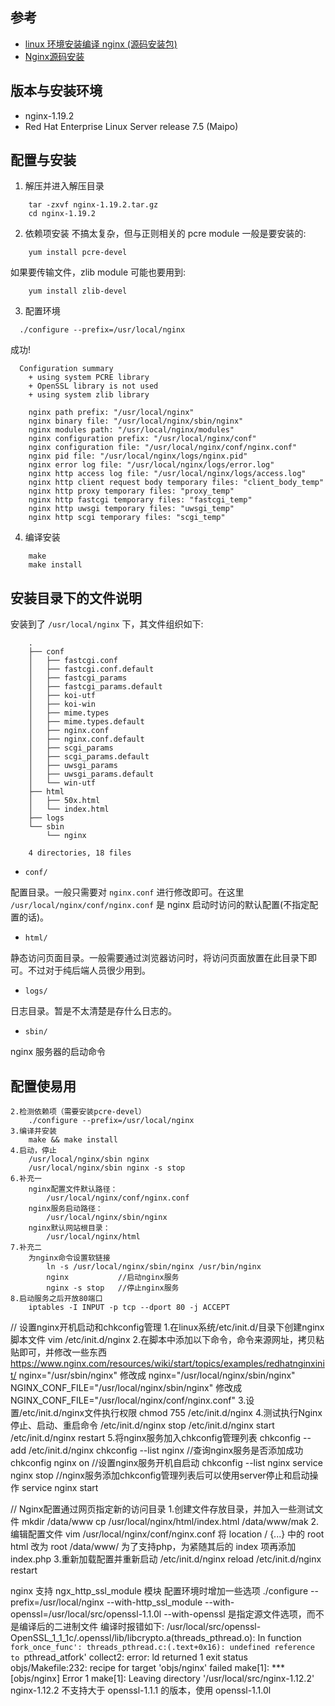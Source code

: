 
## 参考
- [linux 环境安装编译 nginx (源码安装包)](http://www.cnblogs.com/zoulongbin/p/6253568.html)
- [Nginx源码安装](https://www.cnblogs.com/wazy/p/8108824.html)

## 版本与安装环境
- nginx-1.19.2
- Red Hat Enterprise Linux Server release 7.5 (Maipo)

## 配置与安装
1. 解压并进入解压目录
```shell
    tar -zxvf nginx-1.19.2.tar.gz
    cd nginx-1.19.2
```

2. 依赖项安装
不搞太复杂，但与正则相关的 pcre module 一般是要安装的:
```shell
    yum install pcre-devel
```
如果要传输文件，zlib module 可能也要用到:
```shell
    yum install zlib-devel
```

3. 配置环境
  ```shell
    ./configure --prefix=/usr/local/nginx
  ```
  成功!
  ```shell
    Configuration summary
      + using system PCRE library
      + OpenSSL library is not used
      + using system zlib library

      nginx path prefix: "/usr/local/nginx"
      nginx binary file: "/usr/local/nginx/sbin/nginx"
      nginx modules path: "/usr/local/nginx/modules"
      nginx configuration prefix: "/usr/local/nginx/conf"
      nginx configuration file: "/usr/local/nginx/conf/nginx.conf"
      nginx pid file: "/usr/local/nginx/logs/nginx.pid"
      nginx error log file: "/usr/local/nginx/logs/error.log"
      nginx http access log file: "/usr/local/nginx/logs/access.log"
      nginx http client request body temporary files: "client_body_temp"
      nginx http proxy temporary files: "proxy_temp"
      nginx http fastcgi temporary files: "fastcgi_temp"
      nginx http uwsgi temporary files: "uwsgi_temp"
      nginx http scgi temporary files: "scgi_temp"
  ```

4. 编译安装
```shell
    make
    make install
```

## 安装目录下的文件说明

安装到了 `/usr/local/nginx` 下，其文件组织如下:
```shell
    .
    ├── conf
    │   ├── fastcgi.conf
    │   ├── fastcgi.conf.default
    │   ├── fastcgi_params
    │   ├── fastcgi_params.default
    │   ├── koi-utf
    │   ├── koi-win
    │   ├── mime.types
    │   ├── mime.types.default
    │   ├── nginx.conf
    │   ├── nginx.conf.default
    │   ├── scgi_params
    │   ├── scgi_params.default
    │   ├── uwsgi_params
    │   ├── uwsgi_params.default
    │   └── win-utf
    ├── html
    │   ├── 50x.html
    │   └── index.html
    ├── logs
    └── sbin
        └── nginx

    4 directories, 18 files
```

- `conf/`

配置目录。一般只需要对 `nginx.conf` 进行修改即可。在这里 `/usr/local/nginx/conf/nginx.conf` 是 nginx 启动时访问的默认配置(不指定配置的话)。 

- `html/`

静态访问页面目录。一般需要通过浏览器访问时，将访问页面放置在此目录下即可。不过对于纯后端人员很少用到。

- `logs/`

日志目录。暂是不太清楚是存什么日志的。

- `sbin/`

nginx 服务器的启动命令

## 配置使易用



    2.检测依赖项（需要安装pcre-devel）
        ./configure --prefix=/usr/local/nginx
    3.编译并安装
        make && make install
    4.启动，停止
        /usr/local/nginx/sbin nginx
        /usr/local/nginx/sbin nginx -s stop
    6.补充一
        nginx配置文件默认路径：
            /usr/local/nginx/conf/nginx.conf
        nginx服务启动路径：
            /usr/local/nginx/sbin/nginx
        nginx默认网站根目录：
            /usr/local/nginx/html
    7.补充二
        为nginx命令设置软链接
            ln -s /usr/local/nginx/sbin/nginx /usr/bin/nginx
            nginx           //启动nginx服务
            nginx -s stop   //停止nginx服务
    8.启动服务之后开放80端口
        iptables -I INPUT -p tcp --dport 80 -j ACCEPT
    
//  设置nginx开机启动和chkconfig管理
    1.在linux系统/etc/init.d/目录下创建nginx脚本文件
        vim /etc/init.d/nginx
    2.在脚本中添加以下命令，命令来源网址，拷贝粘贴即可，并修改一些东西
        https://www.nginx.com/resources/wiki/start/topics/examples/redhatnginxinit/ 
        nginx="/usr/sbin/nginx"     修改成     nginx="/usr/local/nginx/sbin/nginx"
        NGINX_CONF_FILE="/usr/local/nginx/sbin/nginx"   修改成     NGINX_CONF_FILE="/usr/local/nginx/conf/nginx.conf"
    3.设置/etc/init.d/nginx文件执行权限
        chmod 755 /etc/init.d/nginx
    4.测试执行Nginx停止、启动、重启命令
        /etc/init.d/nginx stop
        /etc/init.d/nginx start
        /etc/init.d/nginx restart
    5.将nginx服务加入chkconfig管理列表
        chkconfig --add /etc/init.d/nginx
        chkconfig --list nginx  //查询nginx服务是否添加成功
        chkconfig nginx on      //设置nginx服务开机自启动
        chkconfig --list nginx
        service nginx stop      //nginx服务添加chkconfig管理列表后可以使用server停止和启动操作
        service nginx start
    
//  Nginx配置通过网页指定新的访问目录
    1.创建文件存放目录，并加入一些测试文件
        mkdir /data/www
        cp /usr/local/nginx/html/index.html /data/www/mak
    2.编辑配置文件
        vim /usr/local/nginx/conf/nginx.conf
            将 location / {...} 中的 root html 改为 root /data/www/
            为了支持php，为紧随其后的 index 项再添加 index.php
    3.重新加载配置并重新启动
        /etc/init.d/nginx reload
        /etc/init.d/nginx restart
        
nginx 支持 ngx_http_ssl_module 模块
    配置环境时增加一些选项
        ./configure --prefix=/usr/local/nginx --with-http_ssl_module --with-openssl=/usr/local/src/openssl-1.1.0l
    --with-openssl 是指定源文件选项，而不是编译后的二进制文件
    编译时报错如下:
        /usr/local/src/openssl-OpenSSL_1_1_1c/.openssl/lib/libcrypto.a(threads_pthread.o): In function `fork_once_func':
        threads_pthread.c:(.text+0x16): undefined reference to `pthread_atfork'
        collect2: error: ld returned 1 exit status
        objs/Makefile:232: recipe for target 'objs/nginx' failed
        make[1]: *** [objs/nginx] Error 1
        make[1]: Leaving directory '/usr/local/src/nginx-1.12.2'
    nginx-1.12.2 不支持大于 openssl-1.1.1 的版本，使用 openssl-1.1.0l
